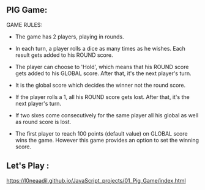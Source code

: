 ## PIG Game:

GAME RULES:
- The game has 2 players, playing in rounds.

- In each turn, a player rolls a dice as many times as he wishes. Each result gets added to his ROUND 
  score.
- The player can choose to 'Hold', which means that his ROUND score gets added to his GLOBAL score. 
  After that, it's the next player's turn.
- It is the global score which decides the winner not the round score.

- If the player rolls a 1, all his ROUND score gets lost. After that, it's the next player's turn.
- If two sixes come consecutively for the same player all his global as well as round score is lost.

- The first player to reach 100 points (default value) on GLOBAL score wins the game. However this game
 provides an option to set the winning score.

## Let's Play :
   https://l0neaadil.github.io/JavaScript_projects/01_Pig_Game/index.html